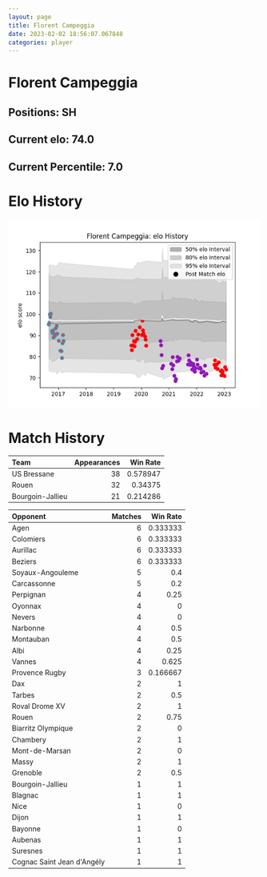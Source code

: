 ```yaml
---  
layout: page  
title: Florent Campeggia  
date: 2023-02-02 18:56:07.067848  
categories: player  
---
```

# Florent Campeggia

## Positions: SH

## Current elo: 74.0

## Current Percentile: 7.0

# Elo History


![elo history](history_FlorentCampeggia.png)
# Match History


| Team             |   Appearances |   Win Rate |
|:-----------------|--------------:|-----------:|
| US Bressane      |            38 |   0.578947 |
| Rouen            |            32 |   0.34375  |
| Bourgoin-Jallieu |            21 |   0.214286 |

| Opponent                   |   Matches |   Win Rate |
|:---------------------------|----------:|-----------:|
| Agen                       |         6 |   0.333333 |
| Colomiers                  |         6 |   0.333333 |
| Aurillac                   |         6 |   0.333333 |
| Beziers                    |         6 |   0.333333 |
| Soyaux-Angouleme           |         5 |   0.4      |
| Carcassonne                |         5 |   0.2      |
| Perpignan                  |         4 |   0.25     |
| Oyonnax                    |         4 |   0        |
| Nevers                     |         4 |   0        |
| Narbonne                   |         4 |   0.5      |
| Montauban                  |         4 |   0.5      |
| Albi                       |         4 |   0.25     |
| Vannes                     |         4 |   0.625    |
| Provence Rugby             |         3 |   0.166667 |
| Dax                        |         2 |   1        |
| Tarbes                     |         2 |   0.5      |
| Roval Drome XV             |         2 |   1        |
| Rouen                      |         2 |   0.75     |
| Biarritz Olympique         |         2 |   0        |
| Chambery                   |         2 |   1        |
| Mont-de-Marsan             |         2 |   0        |
| Massy                      |         2 |   1        |
| Grenoble                   |         2 |   0.5      |
| Bourgoin-Jallieu           |         1 |   1        |
| Blagnac                    |         1 |   1        |
| Nice                       |         1 |   0        |
| Dijon                      |         1 |   1        |
| Bayonne                    |         1 |   0        |
| Aubenas                    |         1 |   1        |
| Suresnes                   |         1 |   1        |
| Cognac Saint Jean d'Angély |         1 |   1        |